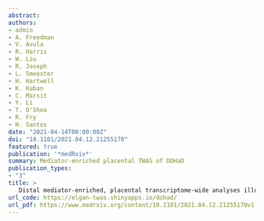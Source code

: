 ```yaml
---
abstract:
authors:
- admin
- A. Freedman
- V. Avula
- R. Harris
- W. Liu
- R. Joseph
- L. Smeester
- H. Hartwell
- K. Kuban
- C. Marsit
- Y. Li
- T. O'Shea
- R. Fry
- H. Santos
date: "2021-04-14T00:00:00Z"
doi: "10.1101/2021.04.12.21255170"
featured: true
publication: '*medRxiv*'
summary: Mediator-enriched placental TWAS of DOHaD
publication_types:
- "3"
title: >
   Distal mediator-enriched, placental transcriptome-wide analyses illustrate the Developmental Origins of Health and Disease
url_code: https://elgan-twas.shinyapps.io/dohad/
url_pdf: https://www.medrxiv.org/content/10.1101/2021.04.12.21255170v1.full.pdf
---
```

